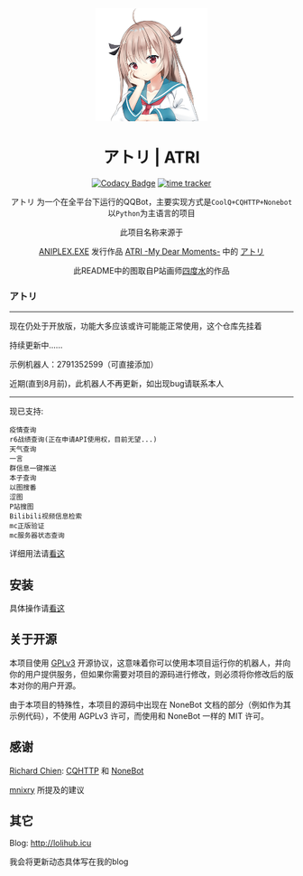 <div align=center>
 <img width = '200' height ='200' src ="image/atri_s.png">

# アトリ | ATRI
[![Codacy Badge](https://api.codacy.com/project/badge/Grade/06a32769a78248109e94a4cfacf38719)](https://app.codacy.com/manual/Kyomotoi/Aya?utm_source=github.com&utm_medium=referral&utm_content=Kyomotoi/Aya&utm_campaign=Badge_Grade_Dashboard)
[![time tracker](https://wakatime.com/badge/github/Kyomotoi/ATRI.svg)](https://wakatime.com/badge/github/Kyomotoi/ATRI)

アトリ 为一个在全平台下运行的QQBot，主要实现方式是`CoolQ+CQHTTP+Nonebot`以`Python`为主语言的项目

此项目名称来源于

[ANIPLEX.EXE](https://aniplex-exe.com/) 发行作品 [ATRI -My Dear Moments-](https://atri-mdm.com/) 中的 [アトリ](https://atri-mdm.com/character/)

此README中的图取自P站画师[四度水](https://www.pixiv.net/users/43194796)的作品
</div>

### アトリ
---
现在仍处于开放版，功能大多应该或许可能能正常使用，这个仓库先挂着

持续更新中......

示例机器人：2791352599（可直接添加）

近期(直到8月前)，此机器人不再更新，如出现bug请联系本人

---

现已支持:

    疫情查询
    r6战绩查询(正在申请API使用权，目前无望...)
    天气查询
    一言
    群信息一键推送
    本子查询
    以图搜番
    涩图
    P站搜图
    Bilibili视频信息检索
    mc正版验证
    mc服务器状态查询
    
详细用法请[看这](https://lolihub.icu/#/robot/user)

## 安装
具体操作请[看这](https://lolihub.icu/#/robot/install)

## 关于开源
本项目使用 [GPLv3](https://github.com/Kyomotoi/Aya/blob/master/LICENSE) 开源协议，这意味着你可以使用本项目运行你的机器人，并向你的用户提供服务，但如果你需要对项目的源码进行修改，则必须将你修改后的版本对你的用户开源。

由于本项目的特殊性，本项目的源码中出现在 NoneBot 文档的部分（例如作为其示例代码），不使用 AGPLv3 许可，而使用和 NoneBot 一样的 MIT 许可。

## 感谢
[Richard Chien](https://github.com/richardchien): [CQHTTP](https://github.com/richardchien/coolq-http-api) 和 [NoneBot](https://github.com/nonebot/nonebot)

[mnixry](https://github.com/mnixry) 所提及的建议

## 其它
Blog: <http://lolihub.icu>

我会将更新动态具体写在我的blog
